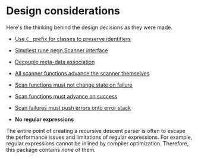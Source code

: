 # Design considerations

Here's the thinking behind the design decisions as they were made.

* [Use `C_` prefix for classes to preserve identifiers](../3?L)
* [Simplest rune pegn.Scanner interface](../4?L)
* [Decouple meta-data association](../5?L)
* [All scanner functions advance the scanner themselves](../6?L)
* [Scan functions must not change state on failure](../7?L)
* [Scan functions must advance on success](../8?L)
* [Scan failures must push errors onto error stack](../9?L)

* **No regular expressions**

The entire point of creating a recursive descent parser is often to
escape the performance issues and limitations of regular expressions.
For example, regular expressions cannot be inlined by compiler
optimization. Therefore, this package contains *none* of them.

